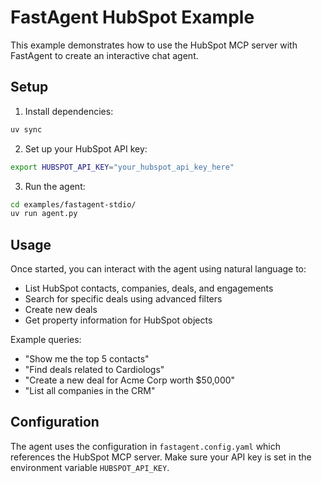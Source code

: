 # FastAgent HubSpot Example

This example demonstrates how to use the HubSpot MCP server with FastAgent to create an interactive chat agent.

## Setup

1. Install dependencies:

```bash
uv sync
```

2. Set up your HubSpot API key:

```bash
export HUBSPOT_API_KEY="your_hubspot_api_key_here"
```

3. Run the agent:

```bash
cd examples/fastagent-stdio/
uv run agent.py
```

## Usage

Once started, you can interact with the agent using natural language to:

- List HubSpot contacts, companies, deals, and engagements
- Search for specific deals using advanced filters
- Create new deals
- Get property information for HubSpot objects

Example queries:

- "Show me the top 5 contacts"
- "Find deals related to Cardiologs"
- "Create a new deal for Acme Corp worth $50,000"
- "List all companies in the CRM"

## Configuration

The agent uses the configuration in `fastagent.config.yaml` which references the HubSpot MCP server. Make sure your API key is set in the environment variable `HUBSPOT_API_KEY`.
